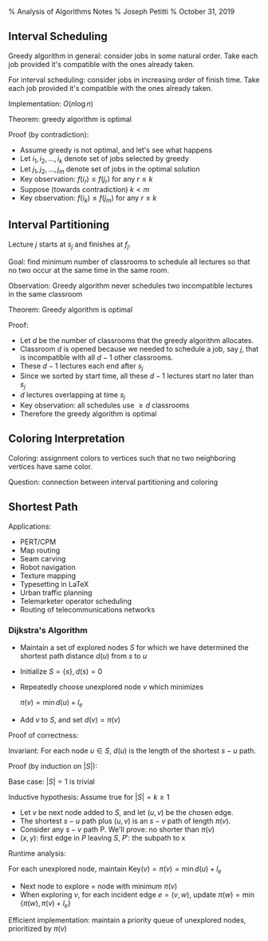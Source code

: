 % Analysis of Algorithms Notes
% Joseph Petitti
% October 31, 2019

## Interval Scheduling

Greedy algorithm in general: consider jobs in some natural order. Take each job
provided it's compatible with the ones already taken.

For interval scheduling: consider jobs in increasing order of finish time. Take
each job provided it's compatible with the ones already taken.

Implementation: $O(n \log{n})$

Theorem: greedy algorithm is optimal

Proof (by contradiction):

  - Assume greedy is not optimal, and let's see what happens
  - Let $i_1, i_2, \dots, i_k$ denote set of jobs selected by greedy
  - Let $j_1, j_2, \dots, j_m$ denote set of jobs in the optimal solution
  - Key observation: $f(i_r) \le f(j_r)$ for any $r \le k$
  - Suppose (towards contradiction) $k < m$
  - Key observation: $f(i_k) \le f(j_m)$ for any $r \le k$

## Interval Partitioning

Lecture $j$ starts at $s_j$ and finishes at $f_j$.

Goal: find minimum number of classrooms to schedule all lectures so that no two
occur at the same time in the same room.

Observation: Greedy algorithm never schedules two incompatible lectures in the
same classroom

Theorem: Greedy algorithm is optimal

Proof:

  - Let $d$ be the number of classrooms that the greedy algorithm allocates.
  - Classroom $d$ is opened because we needed to schedule a job, say $j$, that
    is incompatible with all $d-1$ other classrooms.
  - These $d-1$ lectures each end after $s_j$
  - Since we sorted by start time, all these $d-1$ lectures start no later than
    $s_j$
  - $d$ lectures overlapping at time $s_j$
  - Key observation: all schedules use $\ge d$ classrooms
  - Therefore the greedy algorithm is optimal

## Coloring Interpretation

Coloring: assignment colors to vertices such that no two neighboring vertices
have same color.

Question: connection between interval partitioning and coloring

## Shortest Path

Applications:

  - PERT/CPM
  - Map routing
  - Seam carving
  - Robot navigation
  - Texture mapping
  - Typesetting in LaTeX
  - Urban traffic planning
  - Telemarketer operator scheduling
  - Routing of telecommunications networks

### Dijkstra's Algorithm

  - Maintain a set of explored nodes $S$ for which we have determined the
    shortest path distance $d(u)$ from $s$ to  $u$
  - Initialize $S = \{s\}, d(s) = 0$
  - Repeatedly choose unexplored node $v$ which minimizes

    $\pi(v) = \min d(u) + l_e$

  - Add $v$ to $S$, and set $d(v) = \pi(v)$

Proof of correctness:

Invariant: For each node $u \in S$, $d(u)$ is the length of the shortest $s-u$
path.

Proof (by induction on $|S|$):

Base case: $|S| = 1$ is trivial

Inductive hypothesis: Assume true for $|S| = k \ge 1$

  - Let $v$ be next node added to $S$, and let $(u, v)$ be the chosen edge.
  - The shortest $s-u$ path plus $(u, v)$ is an $s-v$ path of length $\pi(v)$.
  - Consider any $s-v$ path P. We'll prove: no shorter than $\pi(v)$
  - $(x, y)$: first edge in $P$ leaving $S$, $P'$: the subpath to x

Runtime analysis:

For each unexplored node, maintain $\text{Key}(v) = \pi(v) = \min d(u) + l_e$

  - Next node to explore = node with minimum $\pi(v)$
  - When exploring $v$, for each incident edge $e = (v, w)$, update
    $\pi(w) = \min \{ \pi(w), \pi(v) + l_e \}$

Efficient implementation: maintain a priority queue of unexplored nodes,
prioritized by $\pi(v)$
